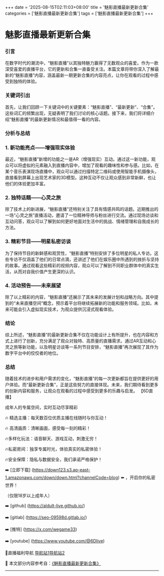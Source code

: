 +++
date = '2025-08-15T02:11:03+08:00'
title = '魅影直播最新更新合集'
categories = ['魅影直播最新更新合集']
tags = ['魅影直播最新更新合集']
+++

# 魅影直播最新更新合集

### 引言

在数字时代的潮流中，“魅影直播”以其独特魅力赢得了无数观众的喜爱。作为一款深受喜爱的直播平台，它的更新和合集一直备受关注。本篇文章将带你深入了解最新的“魅影直播”内容，涵盖最新一期更新合集的内容亮点，让你在观看的过程中感受到独特的体验。

### 关键词引出

首先，让我们回顾一下关键词中的关键要素：“魅影直播”、“最新更新”、“合集”。这些词汇的频繁出现，无疑表明了我们讨论的核心话题。接下来，我们将详细介绍“魅影直播”的最新更新情况和最值得一看的内容。

### 分析与总结

### 1. 新功能亮点——增强现实体验

最近，“魅影直播”新增的功能之一是AR（增强现实）互动。通过这一新功能，观众可以将虚拟的元素融入到直播内容中，增加了观看的趣味性和参与感。比如，在某个音乐表演现场直播中，观众可以通过扫描特定二维码或使用智能手机摄像头，直接看到屏幕上出现艺术家的3D模型。这种互动不仅让观众感到非常新鲜，也让他们的体验更加丰富。

### 2. 独特话题——心灵之旅

除了技术上的新进展，“魅影直播”还特别关注了具有情感共鸣的话题。近期推出的一场“心灵之旅”直播活动，邀请了一位精神导师与粉丝进行交流。通过现场访谈和互动问答，观众可以了解到如何更好地面对生活中的挑战、情绪管理和自我成长的方法。

### 3. 精彩节目——明星私密访谈

为了保持节目的新鲜感和观赏性，“魅影直播”特别安排了多位明星的私人专访。这些专访不仅涵盖了他们的日常点滴，还讲述了他们在娱乐圈中所遇到的挫折与坚持的故事。通过观看这些精彩的视频内容，观众可以了解到不同职业群体中的真实生活，从而对自我价值产生更深的认识。

### 4. 活动预告——未来展望

除了以上精彩的内容，“魅影直播”还展示了其未来的发展计划和战略方向。其中提到的“未来直播空间”概念，预示着平台将继续拓展新的功能和服务领域。比如，未来可能会引入虚拟现实技术，为观众提供沉浸式观看体验。

### 结论

综上所述，“魅影直播”的最新更新合集不仅在功能设计上有所提升，也在内容和方式上进行了创新，充分满足了观众对独特、高质量的直播需求。通过AR互动和心灵之旅等新功能，以及明星访谈等一系列节目安排，“魅影直播”再次展现了其作为数字平台中的佼佼者的地位。

### 总结

随着技术的进步和用户需求的变化，“魅影直播”的每一次更新都旨在提供更好的用户体验。而“最新更新合集”，正是这些努力的直接体现。未来，我们期待看到更多的创新内容和服务，让观众在观看的过程中感受到更多的乐趣与启发。
【6D直播】

 成年人的专属空间，实时互动尽享精彩

🔥 精选主播：每天数百位优质主播在线随时与你互动！

🔥 高清画质：清晰画面，感受每一刻的精彩！

🔥多样化玩法：语音聊天、游戏互动，刺激无穷！

🔥私密房间：独享专属时光，体验真实的私密体验！

🔥安全保障：隐私与数据安全，我们承诺严格保护！

➡️ [立即下载] (https://down123.s3.ap-east-1.amazonaws.com/down/down.html?channelCode=blog) ⬅️ ，开启你的私密世界！

 （仅限18岁以上成年人）

➡️ [github] (https://aldult-live.github.io/)

➡️ [gitlab] (https://seo-09598d.gitlab.io/)

➡️ [推特] (https://x.com/wegame33)

➡️ [youtube] (https://www.youtube.com/@6Dlive)

🔞直播福利导航   [导航站1](https://webstack-86085a.gitlab.io/)[导航站2](https://onlygit123-2.github.io/)

📘 本文部分内容参考自：[《魅影直播最新更新合集》](https://webstack-hugo-8.pages.dev/)

---
